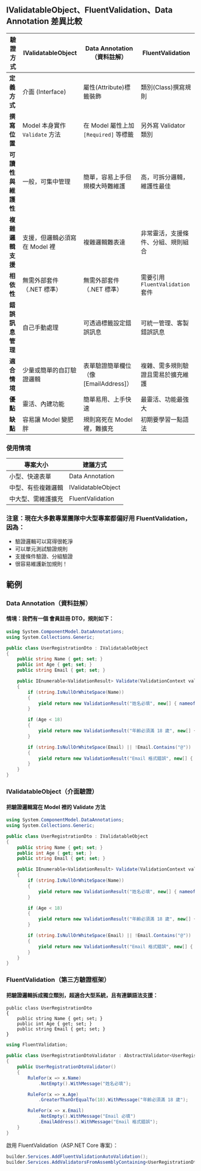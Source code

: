 
##  IValidatableObject、FluentValidation、Data Annotation 差異比較

| 驗證方式        | IValidatableObject       | Data Annotation（資料註解）         | FluentValidation           |
| ----------- | ------------------------ | ----------------------------- | -------------------------- |
| **定義方式**    | 介面 (Interface)           | 屬性(Attribute)標籤裝飾             | 類別(Class)撰寫規則              |
| **撰寫位置**    | Model 本身實作 `Validate` 方法 | 在 Model 屬性上加 `[Required]` 等標籤 | 另外寫 Validator 類別           |
| **可讀性與維護性** | 一般，可集中管理                 | 簡單，容易上手但規模大時難維護               | 高，可拆分邏輯，維護性最佳              |
| **複雜邏輯支援**  | 支援，但邏輯必須寫在 Model 裡       | 複雜邏輯難表達                       | 非常靈活，支援條件、分組、規則組合          |
| **相依性**     | 無需外部套件（.NET 標準）          | 無需外部套件（.NET 標準）               | 需要引用 `FluentValidation` 套件 |
| **錯誤訊息管理**  | 自己手動處理                   | 可透過標籤設定錯誤訊息                   | 可統一管理、客製錯誤訊息               |
| **適合情境**    | 少量或簡單的自訂驗證邏輯             | 表單驗證簡單欄位（像 \[EmailAddress]）   | 複雜、需多規則驗證且需易於擴充維護          |
| **優點**      | 靈活、內建功能                  | 簡單易用、上手快速                     | 最靈活、功能最強大                  |
| **缺點**      | 容易讓 Model 變肥胖            | 規則寫死在 Model 裡，難擴充             | 初期要學習一點語法                  |

###  使用情境
| 專案大小      | 建議方式               |
| --------- | ------------------ |
| 小型、快速表單   | Data Annotation    |
| 中型、有些複雜邏輯 | IValidatableObject |
| 中大型、需維護擴充 | FluentValidation   |

###  注意：現在大多數專業團隊中大型專案都偏好用 FluentValidation，因為：
+ 驗證邏輯可以寫得很乾淨
+ 可以單元測試驗證規則
+ 支援條件驗證、分組驗證
+ 很容易維護新加規則！


## 範例

### Data Annotation（資料註解）
#### 情境：我們有一個 會員註冊 DTO，規則如下：
```C#
using System.ComponentModel.DataAnnotations;
using System.Collections.Generic;

public class UserRegistrationDto : IValidatableObject
{
    public string Name { get; set; }
    public int Age { get; set; }
    public string Email { get; set; }

    public IEnumerable<ValidationResult> Validate(ValidationContext validationContext)
    {
        if (string.IsNullOrWhiteSpace(Name))
        {
            yield return new ValidationResult("姓名必填", new[] { nameof(Name) });
        }

        if (Age < 18)
        {
            yield return new ValidationResult("年齡必須滿 18 歲", new[] { nameof(Age) });
        }

        if (string.IsNullOrWhiteSpace(Email) || !Email.Contains("@"))
        {
            yield return new ValidationResult("Email 格式錯誤", new[] { nameof(Email) });
        }
    }
}
```

### IValidatableObject（介面驗證）
#### 把驗證邏輯寫在 Model 裡的 Validate 方法
```C#
using System.ComponentModel.DataAnnotations;
using System.Collections.Generic;

public class UserRegistrationDto : IValidatableObject
{
    public string Name { get; set; }
    public int Age { get; set; }
    public string Email { get; set; }

    public IEnumerable<ValidationResult> Validate(ValidationContext validationContext)
    {
        if (string.IsNullOrWhiteSpace(Name))
        {
            yield return new ValidationResult("姓名必填", new[] { nameof(Name) });
        }

        if (Age < 18)
        {
            yield return new ValidationResult("年齡必須滿 18 歲", new[] { nameof(Age) });
        }

        if (string.IsNullOrWhiteSpace(Email) || !Email.Contains("@"))
        {
            yield return new ValidationResult("Email 格式錯誤", new[] { nameof(Email) });
        }
    }
}
```

### FluentValidation（第三方驗證框架）
#### 把驗證邏輯拆成獨立類別，超適合大型系統，且有連鎖語法支援：
```
public class UserRegistrationDto
{
    public string Name { get; set; }
    public int Age { get; set; }
    public string Email { get; set; }
}
```
```C#
using FluentValidation;

public class UserRegistrationDtoValidator : AbstractValidator<UserRegistrationDto>
{
    public UserRegistrationDtoValidator()
    {
        RuleFor(x => x.Name)
            .NotEmpty().WithMessage("姓名必填");

        RuleFor(x => x.Age)
            .GreaterThanOrEqualTo(18).WithMessage("年齡必須滿 18 歲");

        RuleFor(x => x.Email)
            .NotEmpty().WithMessage("Email 必填")
            .EmailAddress().WithMessage("Email 格式錯誤");
    }
}

```
啟用 FluentValidation（ASP.NET Core 專案）：

```C#
builder.Services.AddFluentValidationAutoValidation();
builder.Services.AddValidatorsFromAssemblyContaining<UserRegistrationDtoValidator>();
```
